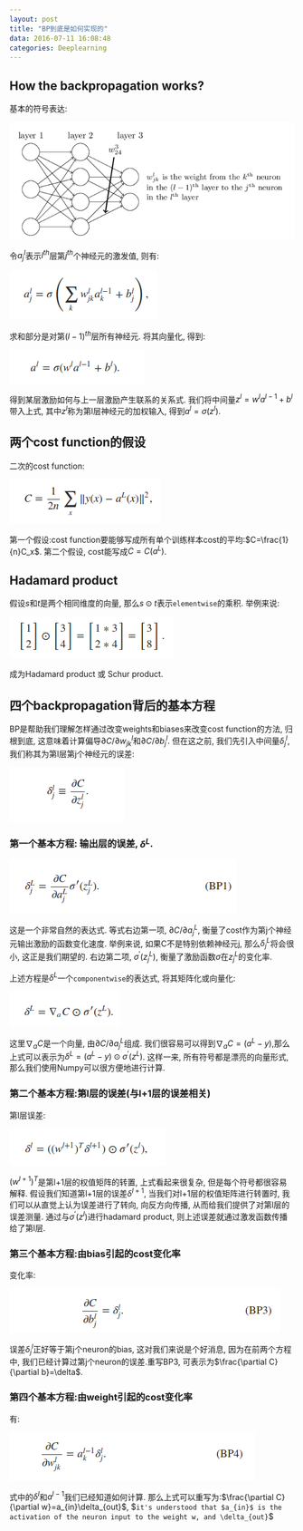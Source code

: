 ```yaml
---
layout: post
title: "BP到底是如何实现的"
data: 2016-07-11 16:08:48
categories: Deeplearning
---
```

## How the backpropagation works?
基本的符号表达:

![image](https://github.com/ColdCodeCool/ColdCodeCool.github.io/raw/master/images/notation.png)

令$a_{j}^{l}$表示$l^{th}$层第$j^{th}$个神经元的激发值, 则有:

![image](https://github.com/ColdCodeCool/ColdCodeCool.github.io/raw/master/images/activation.png)

求和部分是对第$(l-1)^{th}$层所有神经元. 将其向量化, 得到:

![image](https://github.com/ColdCodeCool/ColdCodeCool.github.io/raw/master/images/vectorization.png)

得到某层激励如何与上一层激励产生联系的关系式. 我们将中间量$z^l = w^{l}a^{l-1} + b^l$带入上式, 其中$z^l$称为第l层神经元的加权输入, 得到$a^l = \sigma(z^l)$.

## 两个cost function的假设
二次的cost function:

![image](https://github.com/ColdCodeCool/ColdCodeCool.github.io/raw/master/images/costfunction.png)

第一个假设:cost function要能够写成所有单个训练样本cost的平均:$C=\frac{1}{n}C_x$. 第二个假设, cost能写成$C = C(a^L)$.

## Hadamard product
假设$s$和$t$是两个相同维度的向量, 那么$s\odot t$表示`elementwise`的乘积. 举例来说:

![image](https://github.com/ColdCodeCool/ColdCodeCool.github.io/raw/master/images/hadamard.png)

成为Hadamard product 或 Schur product.

## 四个backpropagation背后的基本方程
BP是帮助我们理解怎样通过改变weights和biases来改变cost function的方法, 归根到底, 这意味着计算偏导$\partial C/\partial w_{jk}^l$和$\partial C/\partial b_{j}^l$. 但在这之前, 我们先引入中间量$\delta_{j}^l$, 我们称其为第l层第j个神经元的误差:

![image](https://github.com/ColdCodeCool/ColdCodeCool.github.io/raw/master/images/error.png)


### 第一个基本方程: 输出层的误差, $\delta^{L}$.

![image](https://github.com/ColdCodeCool/ColdCodeCool.github.io/raw/master/images/bp1.png)

这是一个非常自然的表达式. 等式右边第一项, $\partial C/\partial a_{j}^{L}$, 衡量了cost作为第j个神经元输出激励的函数变化速度. 举例来说, 如果C不是特别依赖神经元j, 那么$\delta_{j}^{L}$将会很小, 这正是我们期望的. 右边第二项, $\sigma^{\prime}(z_{j}^{L})$, 衡量了激励函数$\sigma$在$z_{j}^L$的变化率.

上述方程是$\delta^{L}$一个`componentwise`的表达式, 将其矩阵化或向量化:

![image](https://github.com/ColdCodeCool/ColdCodeCool.github.io/raw/master/images/matrix.png)

这里$\nabla_{a}C$是一个向量, 由$\partial C/\partial a_{j}^L$组成. 我们很容易可以得到$\nabla_{a}C=(a^L - y)$,那么上式可以表示为$\delta^L=(a^L-y)\odot \sigma^{\prime}(z^L)$. 这样一来, 所有符号都是漂亮的向量形式, 那么我们使用Numpy可以很方便地进行计算.

### 第二个基本方程:第l层的误差(与l+1层的误差相关)
第l层误差:

![image](https://github.com/ColdCodeCool/ColdCodeCool.github.io/raw/master/images/lerror.png)

$(w^{l+1})^T$是第l+1层的权值矩阵的转置, 上式看起来很复杂, 但是每个符号都很容易解释. 假设我们知道第l+1层的误差$\delta^{l+1}$, 当我们对l+1层的权值矩阵进行转置时, 我们可以从直觉上认为误差进行了转向, 向反方向传播, 从而给我们提供了对第l层的误差测量. 通过与$\sigma^{\prime}(z^l)$进行hadamard product, 则上述误差就通过激发函数传播给了第l层.

### 第三个基本方程:由bias引起的cost变化率
变化率:

![image](https://github.com/ColdCodeCool/ColdCodeCool.github.io/raw/master/images/biaschange.png)

误差$\delta_{j}^{l}$正好等于第j个neuron的bias, 这对我们来说是个好消息, 因为在前两个方程中, 我们已经计算过第j个neuron的误差.重写BP3, 可表示为$\frac{\partial C}{\partial b}=\delta$.

### 第四个基本方程:由weight引起的cost变化率
有:

![image](https://github.com/ColdCodeCool/ColdCodeCool.github.io/raw/master/images/weightchange.png)

式中的$\delta^{l}$和$a^{l-1}$我们已经知道如何计算. 那么上式可以重写为:$\frac{\partial C}{\partial w}=a_{in}\delta_{out}$, $`it's understood that $a_{in}$ is the activation of the neuron input to the weight w, and \delta_{out}`$